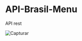 # API-Brasil-Menu
API rest

![Capturar](https://user-images.githubusercontent.com/76595905/158024531-c5a8307f-266a-49dd-b550-3d687d737290.PNG)
